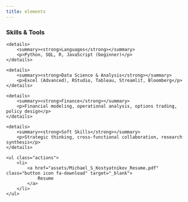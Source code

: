 ```yaml
---
title: elements
---
```


<section>
	<h3 class="major">Skills & Tools</h3>

	<details>
		<summary><strong>Languages</strong></summary>
		<p>Python, SQL, R, JavaScript (beginner)</p>
	</details>

	<details>
		<summary><strong>Data Science & Analysis</strong></summary>
		<p>Excel (Advanced), RStudio, Tableau, Streamlit, Bloomberg</p>
	</details>

	<details>
		<summary><strong>Finance</strong></summary>
		<p>Financial modeling, operational analysis, options trading, policy design</p>
	</details>

	<details>
		<summary><strong>Soft Skills</strong></summary>
		<p>Strategic thinking, cross-functional collaboration, research synthesis</p>
	</details>

	<ul class="actions">
		<li>
			<a href="assets/Michael_S_Kostyatnikov_Resume.pdf" class="button icon fa-download" target="_blank">
				Resume
			</a>
		</li>
	</ul>
</section>
